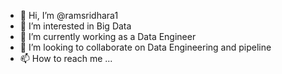 - 👋 Hi, I’m @ramsridhara1
- 👀 I’m interested in Big Data
- 🌱 I’m currently working as a Data Engineer
- 💞️ I’m looking to collaborate on Data Engineering and pipeline
- 📫 How to reach me ...

<!---
ramsridhara1/ramsridhara1 is a ✨ special ✨ repository because its `README.md` (this file) appears on your GitHub profile.
You can click the Preview link to take a look at your changes.
--->
